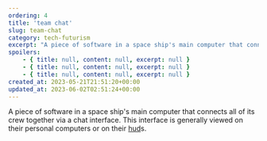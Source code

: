 ```yaml
---
ordering: 4
title: 'team chat'
slug: team-chat
category: tech-futurism
excerpt: "A piece of software in a space ship's main computer that connects all of its crew together via a cha..."
spoilers:
    - { title: null, content: null, excerpt: null }
    - { title: null, content: null, excerpt: null }
    - { title: null, content: null, excerpt: null }
created_at: 2023-05-21T21:51:20+00:00
updated_at: 2023-06-02T02:51:24+00:00
---
```

A piece of software in a space ship's main computer that connects all of its crew together via a chat interface. This interface is generally viewed on their personal computers or on their [hud](/category/tech-futurism/hud)s.